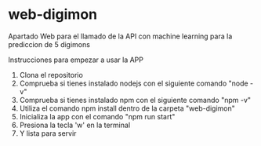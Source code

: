 # web-digimon
Apartado Web para el llamado de la API con machine learning para la prediccion de 5 digimons

Instrucciones para empezar a usar la APP

1. Clona el repositorio
2. Comprueba si tienes instalado nodejs con el siguiente comando "node -v"
3. Comprueba si tienes instalado npm con el siguiente comando "npm -v"
4. Utiliza el comando npm install dentro de la carpeta "web-digimon"
5. Inicializa la app con el comando "npm run start"
6. Presiona la tecla 'w' en la terminal
7. Y lista para servir
